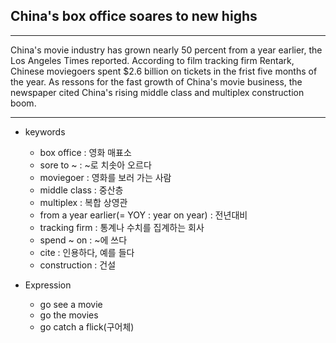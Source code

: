 ## China's box office soares to new highs

***
China's movie industry has grown nearly 50 percent from a year earlier, the Los Angeles Times reported. 
According to film tracking firm Rentark, Chinese moviegoers spent $2.6 billion on tickets in the frist five months of the year.
As ressons for the fast growth of China's movie business, the newspaper cited China's rising middle class and multiplex construction boom.
***

* keywords
  - box office : 영화 매표소
  - sore to ~ : ~로 치솟아 오르다
  - moviegoer : 영화를 보러 가는 사람
  - middle class : 중산층
  - multiplex : 복합 상영관
  - from a year earlier(= YOY : year on year) : 전년대비
  - tracking firm : 통계나 수치를 집계하는 회사
  - spend ~ on : ~에 쓰다
  - cite : 인용하다, 예를 들다
  - construction : 건설

* Expression
  - go see a movie
  - go the movies
  - go catch a flick(구어체)
